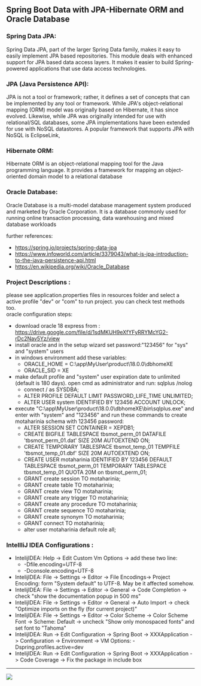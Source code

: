## Spring Boot Data with JPA-Hibernate ORM and Oracle Database

### Spring Data JPA:
Spring Data JPA, part of the larger Spring Data family, makes it easy to easily implement JPA based repositories. This module deals with enhanced support for JPA based data access layers. It makes it easier to build Spring-powered applications that use data access technologies.

### JPA (Java Persistence API):
JPA is not a tool or framework; rather, it defines a set of concepts that can be implemented by any tool or framework. While JPA's object-relational mapping (ORM) model was originally based on Hibernate, it has since evolved. Likewise, while JPA was originally intended for use with relational/SQL databases, some JPA implementations have been extended for use with NoSQL datastores. A popular framework that supports JPA with NoSQL is EclipseLink,

### Hibernate ORM:
Hibernate ORM is an object-relational mapping tool for the Java programming language. It provides a framework for mapping an object-oriented domain model to a relational database

### Oracle Database:
Oracle Database is a multi-model database management system produced and marketed by Oracle Corporation. It is a database commonly used for running online transaction processing, data warehousing and mixed database workloads

further references:     
- https://spring.io/projects/spring-data-jpa
- https://www.infoworld.com/article/3379043/what-is-jpa-introduction-to-the-java-persistence-api.html
- https://en.wikipedia.org/wiki/Oracle_Database

### Project Descriptions :
please see application.properties files in resources folder and select a active profile "dev" or "com" to run project. you can check test methods too.  
oracle configuration steps:
- download oracle 18 express from : https://drive.google.com/file/d/1sdMKUH9eXfYFyRRYMcYG2-rDc2Nav5Yz/view
- install oracle and in the setup wizard set password:"123456" for "sys" and "system" users
- in windows environment add these variables:
    - ORACLE_HOME = C:\app\MyUser\product\18.0.0\dbhomeXE
    - ORACLE_SID = XE
- make default profile and "system" user expiration date to unlimited (default is 180 days). open cmd as administrator and run: sqlplus /nolog
    - connect / as SYSDBA;
    - ALTER PROFILE DEFAULT LIMIT PASSWORD_LIFE_TIME UNLIMITED;
    - ALTER USER system IDENTIFIED BY 123456 ACCOUNT UNLOCK;
- execute "C:\app\MyUser\product\18.0.0\dbhomeXE\bin\sqlplus.exe" and enter with "system" and "123456" and run these commands to create motaharinia schema with 123456 password:
    - ALTER SESSION SET CONTAINER = XEPDB1;
    - CREATE BIGFILE TABLESPACE tbsmot_perm_01 DATAFILE 'tbsmot_perm_01.dat' SIZE 20M AUTOEXTEND ON;
    - CREATE TEMPORARY TABLESPACE tbsmot_temp_01 TEMPFILE 'tbsmot_temp_01.dbf' SIZE 20M AUTOEXTEND ON;
    - CREATE USER motaharinia IDENTIFIED BY 123456 DEFAULT TABLESPACE tbsmot_perm_01 TEMPORARY TABLESPACE tbsmot_temp_01 QUOTA 20M on tbsmot_perm_01;
    - GRANT create session TO motaharinia;
    - GRANT create table TO motaharinia;
    - GRANT create view TO motaharinia;
    - GRANT create any trigger TO motaharinia;
    - GRANT create any procedure TO motaharinia;
    - GRANT create sequence TO motaharinia;
    - GRANT create synonym TO motaharinia;
    - GRANT connect TO motaharinia;
    - alter user motaharinia default role all;
    
### IntellliJ IDEA Configurations :
- IntelijIDEA: Help -> Edit Custom Vm Options -> add these two line:
    - -Dfile.encoding=UTF-8
    - -Dconsole.encoding=UTF-8
- IntelijIDEA: File -> Settings -> Editor -> File Encodings-> Project Encoding: form "System default" to UTF-8. May be it affected somehow.
- IntelijIDEA: File -> Settings -> Editor -> General -> Code Completion -> check "show the documentation popup in 500 ms"
- IntelijIDEA: File -> Settings -> Editor -> General -> Auto Import -> check "Optimize imports on the fly (for current project)"
- IntelijIDEA: File -> Settings -> Editor -> Color Scheme -> Color Scheme Font -> Scheme: Default -> uncheck "Show only monospaced fonts" and set font to "Tahoma"
- IntelijIDEA: Run -> Edit Configuration -> Spring Boot -> XXXApplication -> Configuration -> Environment -> VM Options: -Dspring.profiles.active=dev
- IntelijIDEA: Run -> Edit Configuration -> Spring Boot -> XXXApplication -> Code Coverage -> Fix the package in include box

<hr/>
<a href="mailto:eng.motahari@gmail.com?"><img src="https://img.shields.io/badge/gmail-%23DD0031.svg?&style=for-the-badge&logo=gmail&logoColor=white"/></a>


